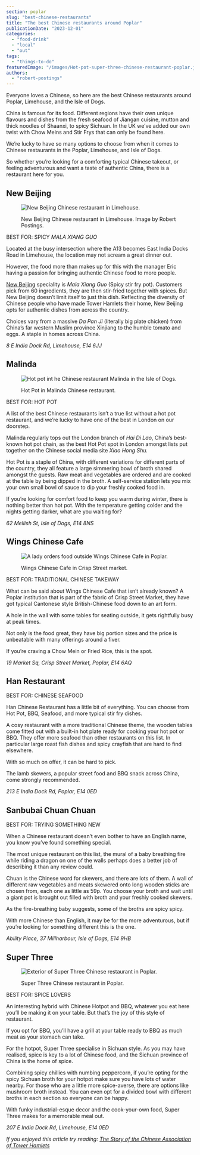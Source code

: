 ```yaml
---
section: poplar
slug: "best-chinese-restaurants"
title: "The best Chinese restaurants around Poplar"
publicationDate: "2023-12-01"
categories: 
  - "food-drink"
  - "local"
  - "out"
tags: 
  - "things-to-do"
featuredImage: "/images/Hot-pot-super-three-chinese-restaurant-poplar.jpg"
authors: 
  - "robert-postings"
---
```


Everyone loves a Chinese, so here are the best Chinese restaurants around Poplar, Limehouse, and the Isle of Dogs.

China is famous for its food. Different regions have their own unique flavours and dishes from the fresh seafood of Jiangan cuisine, mutton and thick noodles of Shaanxi, to spicy Sichuan. In the UK we’ve added our own twist with Chow Meins and Stir Frys that can only be found here.

We’re lucky to have so many options to choose from when it comes to Chinese restaurants in the Poplar, Limehouse, and Isle of Dogs. 

So whether you’re looking for a comforting typical Chinese takeout, or feeling adventurous and want a taste of authentic China, there is a restaurant here for you. 

## **New Beijing**

<figure>

![New Beijing Chinese restaurant in Limehouse.](/images/New-Beijing-Chinese-Restuarant-Limehouse-1024x683.jpg)

<figcaption>

New Beijing Chinese restaurant in Limehouse. Image by Robert Postings.

</figcaption>

</figure>

BEST FOR: SPICY _MALA XIANG GUO_

Located at the busy intersection where the A13 becomes East India Docks Road in Limehouse, the location may not scream a great dinner out. 

However, the food more than makes up for this with the manager Eric having a passion for bringing authentic Chinese food to more people.

[New Beijing](https://poplarlondon.co.uk/new-beijing-chinese-restaurant-limehouse/) speciality is _Mala Xiang Guo_ (Spicy stir fry pot). Customers pick from 60 ingredients, they are then stir-fried together with spices. But New Beijing doesn’t limit itself to just this dish. Reflecting the diversity of Chinese people who have made Tower Hamlets their home, New Beijing opts for authentic dishes from across the country. 

Choices vary from a massive _Da Pan Ji_ (literally big plate chicken) from China’s far western Muslim province Xinjiang to the humble tomato and eggs. A staple in homes across China.

_8 E India Dock Rd, Limehouse, E14 6JJ_

## Malinda

<figure>

![Hot pot int he Chinese restaurant Malinda in the Isle of Dogs.](/images/Malinda-Chinese-Restaurant-Poplar-1024x683.jpg)

<figcaption>

Hot Pot in Malinda Chinese restaurant.

</figcaption>

</figure>

BEST FOR: HOT POT

A list of the best Chinese restaurants isn’t a true list without a hot pot restaurant, and we’re lucky to have one of the best in London on our doorstep.

Malinda regularly tops out the London branch of _Hai Di Lao_, China’s best-known hot pot chain, as the best Hot Pot spot in London amongst lists put together on the Chinese social media site _Xiao Hong Shu._ 

Hot Pot is a staple of China, with different variations for different parts of the country, they all feature a large simmering bowl of broth shared amongst the guests. Raw meat and vegetables are ordered and are cooked at the table by being dipped in the broth. A self-service station lets you mix your own small bowl of sauce to dip your freshly cooked food in. 

If you’re looking for comfort food to keep you warm during winter, there is nothing better than hot pot. With the temperature getting colder and the nights getting darker, what are you waiting for? 

_62 Mellish St, Isle of Dogs, E14 8NS_

## Wings Chinese Cafe

<figure>

![A lady orders food outside Wings Chinese Cafe in Poplar.](/images/wings-chinese-cafe-restuarant-poplar-1024x683.jpg)

<figcaption>

Wings Chinese Cafe in Crisp Street market.

</figcaption>

</figure>

BEST FOR: TRADITIONAL CHINESE TAKEWAY

What can be said about Wings Chinese Cafe that isn’t already known? A Poplar institution that is part of the fabric of Crisp Street Market, they have got typical Cantonese style British-Chinese food down to an art form. 

A hole in the wall with some tables for seating outside, it gets rightfully busy at peak times. 

Not only is the food great, they have big portion sizes and the price is unbeatable with many offerings around a fiver.

If you’re craving a Chow Mein or Fried Rice, this is the spot. 

_19 Market Sq, Crisp Street Market, Poplar, E14 6AQ_

## Han Restaurant

BEST FOR: CHINESE SEAFOOD

Han Chinese Restaurant has a little bit of everything. You can choose from Hot Pot, BBQ, Seafood, and more typical stir fry dishes. 

A cosy restaurant with a more traditional Chinese theme, the wooden tables come fitted out with a built-in hot plate ready for cooking your hot pot or BBQ. They offer more seafood than other restaurants on this list. In particular large roast fish dishes and spicy crayfish that are hard to find elsewhere. 

With so much on offer, it can be hard to pick.

The lamb skewers, a popular street food and BBQ snack across China, come strongly recommended. 

_213 E India Dock Rd, Poplar, E14 0ED_

## Sanbubai Chuan Chuan

BEST FOR: TRYING SOMETHING NEW

When a Chinese restaurant doesn’t even bother to have an English name, you know you’ve found something special. 

The most unique restaurant on this list, the mural of a baby breathing fire while riding a dragon on one of the walls perhaps does a better job of describing it than any review could.

Chuan is the Chinese word for skewers, and there are lots of them. A wall of different raw vegetables and meats skewered onto long wooden sticks are chosen from, each one as little as 59p. You choose your broth and wait until a giant pot is brought out filled with broth and your freshly cooked skewers. 

As the fire-breathing baby suggests, some of the broths are spicy spicy. 

With more Chinese than English, it may be for the more adventurous, but if you’re looking for something different this is the one.

_Ability Place, 37 Millharbour, Isle of Dogs, E14 9HB_

## Super Three

<figure>

![Exterior of Super Three Chinese restaurant in Poplar.](/images/Super3-chinese-restaurant-poplar-1024x682.jpg)

<figcaption>

Super Three Chinese restaurant in Poplar.

</figcaption>

</figure>

BEST FOR: SPICE LOVERS

An interesting hybrid with Chinese Hotpot and BBQ, whatever you eat here you’ll be making it on your table. But that’s the joy of this style of restaurant. 

If you opt for BBQ, you’ll have a grill at your table ready to BBQ as much meat as your stomach can take. 

For the hotpot, Super Three specialise in Sichuan style. As you may have realised, spice is key to a lot of Chinese food, and the Sichuan province of China is the home of spice. 

Combining spicy chillies with numbing peppercorn, if you’re opting for the spicy Sichuan broth for your hotpot make sure you have lots of water nearby. For those who are a little more spice-averse, there are options like mushroom broth instead. You can even opt for a divided bowl with different broths in each section so everyone can be happy.

With funky industrial-esque decor and the cook-your-own food, Super Three makes for a memorable meal out. 

_207 E India Dock Rd, Limehouse, E14 0ED_

_If you enjoyed this article try reading: [The Story of the Chinese Association of Tower Hamlets](https://poplarlondon.co.uk/chinese-association-tower-hamlets-keeping-culture-alive/)_
